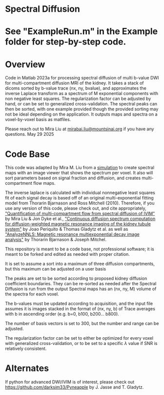 # Spectral Diffusion

# See "ExampleRun.m" in the Example folder for step-by-step code.

# Overview
Code in Matlab 2023a for processing spectral diffusion of multi b-value DWI for multi-compartment diffusion MRI of the kidney. 
It takes a stack of dicoms sorted by b-value trace (nx, ny, bvalue), and approximates the inverse Laplace transform as a spectrum of M exponential components with non negative least squares. 
The regularization factor can be adjusted by hand, or can be set to generalized cross-validation.
The spectral peaks can then be sorted, with one example provided though the provided sorting may not be ideal depending on the application. 
It outputs maps and spectra on a voxel-by-voxel basis as matfiles.

Please reach out to Mira Liu at mirabai.liu@mountsinai.org if you have any questions. 
May 29 2025

# Code Base
This code was adapted by Mira M. Liu from a [simulation](https://github.com/JoaoPeriquito/NNLS_computation_of_renal_DWI) to create spectral maps with an image viewer that shows the spectrum per voxel. It also will sort parameters based on signal fraction and diffusion, and creates multi-compartment flow maps.

The inverse laplace is calculated with individual nonnegative least squares fit of each signal decay is based off of an original multi-exponential fitting model from Thorarin Bjarnason and Ross Mitchell (2010). 
Therefore, if you use any version of this code, please check out, and cite appropriately, ["Quantification of multi-compartment flow from spectral diffusion of IVIM"](https://doi.org/10.48550/arXiv.2408.06427) by Mira Liu & Jon Dyke et al., ["Continuous diffusion spectrum computation for diffusion-weighted magnetic resonance imaging of the kidney tubule system"](https://doi.org/10.21037/qims-20-1360) by Joao Periquito & Thomas Gladytz et al. as well as ["AnalyzeNNLS: Magnetic resonance multiexponential decay image analysis"](https://doi.org/10.1016/j.jmr.2010.07.008) by Thorarin Bjarnason & Joseph Mitchel.

This repository is meant to be a code base, not professional software; it is meant to be forked and edited as needed with proper citation.

It is set to assume a sort into a maximum of three diffusion compartments, but this maximum can be adjusted on a user basis

The peaks are set to be sorted according to proposed kidney diffusion coefficient boundaries. They can be re-sorted as needed after the Spectral Diffusion is run from the output Spectral maps has an (nx, ny, M) volume of the spectra for each voxel.

The b-values must be updated according to acquisition, and the input file assumes it is images stacked in the format of (nx, ny, b) of Trace averages with b in ascending order (e.g. b=0, b100, b200... b800).

The number of basis vectors is set to 300, but the number and range can be adjusted. 

The regularization factor can be set to either be optimized for every voxel with generalized cross-validation, or to be set to a specific $\lambda$ value if SNR is relatively consistent.

# Alternates
If python for advanced DWI/IVIM is of interest, please check out https://github.com/darksim33/Pyneapple by J. Jasse and T. Gladytz.
